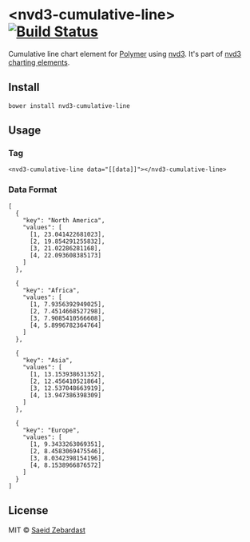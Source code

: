 # &lt;nvd3-cumulative-line&gt; [![Build Status](https://travis-ci.org/saeidzebardast/nvd3-cumulative-line.svg?branch=master)](https://travis-ci.org/saeidzebardast/nvd3-cumulative-line)
Cumulative line chart element for [Polymer](https://www.polymer-project.org) using [nvd3](http://nvd3.org/). It's part of [nvd3 charting elements](https://github.com/saeidzebardast/nvd3-elements).

## Install

```
bower install nvd3-cumulative-line
```

## Usage
### Tag

```
<nvd3-cumulative-line data="[[data]]"></nvd3-cumulative-line>
```

### Data Format

```
[
  {
    "key": "North America",
    "values": [
      [1, 23.041422681023],
      [2, 19.854291255832],
      [3, 21.02286281168],
      [4, 22.093608385173]
    ]
  },

  {
    "key": "Africa",
    "values": [
      [1, 7.9356392949025],
      [2, 7.4514668527298],
      [3, 7.9085410566608],
      [4, 5.8996782364764]
    ]
  },

  {
    "key": "Asia",
    "values": [
      [1, 13.153938631352],
      [2, 12.456410521864],
      [3, 12.537048663919],
      [4, 13.947386398309]
    ]
  },

  {
    "key": "Europe",
    "values": [
      [1, 9.3433263069351],
      [2, 8.4583069475546],
      [3, 8.0342398154196],
      [4, 8.1538966876572]
    ]
  }
]
```

## License
MIT © [Saeid Zebardast](http://zebardast.com)
